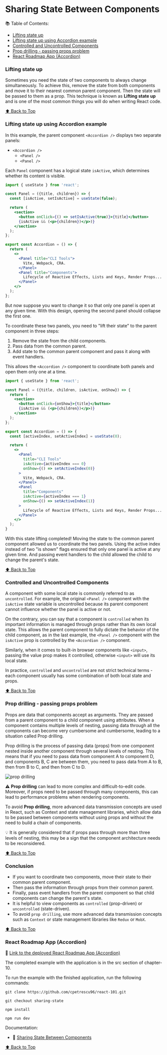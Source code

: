 # Sharing State Between Components

📚 Table of Contents:

- [Lifting state up](#lifting-state-up)
- [Lifting state up using Accordion example](#lifting-state-up-using-accordion-example)
- [Controlled and Uncontrolled Components](#controlled-and-uncontrolled-components)
- [Prop drilling - passing props problem](#prop-drilling---passing-props-problem)
- [React Roadmap App (Accordion)](#react-roadmap-app-accordion)

### Lifting state up

Sometimes you need the state of two components to always change simultaneously. To achieve this, remove the state
from both components and move it to their nearest common parent component. Then the state will be passed to them as a prop. 
This technique is known as **Lifting state up** and is one of the most common things you will do when writing React code.

[⬆ Back to Top](#sharing-state-between-components)

### Lifting state up using Accordion example

In this example, the parent component `<Accordion />` displays two separate panels:

- `<Accordion />`
  - `<Panel />`
  - `<Panel />`

Each `Panel` component has a logical state `isActive`, which determines whether its content is visible.

```jsx
import { useState } from 'react';

const Panel = ({title, children}) => {
  const [isActive, setIsActive] = useState(false);

  return (
    <section>
      <button onClick={() => setIsActive(true)}>{title}</button>
      {isActive && (<p>{children})</p>)}
    </section>
  );
};

export const Accordion = () => {
  return (
    <>
      <Panel title="CLI Tools">
        Vite, Webpack, CRA.
      </Panel>
      <Panel title="Components">
        Lifecycle of Reactive Effects, Lists and Keys, Render Props...
      </Panel>
    </>
  );
};
```

But now suppose you want to change it so that only one panel is open at any given time. With this design, opening the second panel should collapse the first one.

To coordinate these two panels, you need to "lift their state" to the parent component in three steps:

1. Remove the state from the child components.
2. Pass data from the common parent.
3. Add state to the common parent component and pass it along with event handlers.

This allows the `<Accordion />` component to coordinate both panels and open them only one at a time.

```jsx
import { useState } from 'react';

const Panel = ({title, children, isActive, onShow}) => {
  return (
    <section>
      <button onClick={onShow}>{title}</button>
      {isActive && (<p>{children})</p>)}
    </section>
  );
};

export const Accordion = () => {
  const [activeIndex, setActiveIndex] = useState(0);

  return (
    <>
      <Panel
        title="CLI Tools"
        isActive={activeIndex === 0}
        onShow={() => setActiveIndex(0)}
      >
        Vite, Webpack, CRA.
      </Panel>
      <Panel
        title="Components"
        isActive={activeIndex === 1}
        onShow={() => setActiveIndex(1)}
      >
        Lifecycle of Reactive Effects, Lists and Keys, Render Props...
      </Panel>
    </>
  );
}
```

With this state lifting completed! Moving the state to the common parent component allowed us to coordinate the two panels. 
Using the active index instead of two "is shown" flags ensured that only one panel is active at any given time. 
And passing event handlers to the child allowed the child to change the parent's state.

[⬆ Back to Top](#sharing-state-between-components)

### Controlled and Uncontrolled Components
A component with some local state is commonly referred to as `uncontrolled`. For example, the original `<Panel />` component 
with the `isActive` state variable is uncontrolled because its parent component cannot influence whether the panel is active or not.

On the contrary, you can say that a component is `controlled` when its important information is managed through props rather than its own local state. 
This allows the parent component to fully dictate the behavior of the child component, as in the last example, the `<Panel />` component 
with the `isActive` prop is controlled by the `<Accordion />` component.

Similarly, when it comes to built-in browser components like `<input>`, passing the value prop makes it controlled, otherwise `<input>` will use its local state.

In practice, `controlled` and `uncontrolled` are not strict technical terms - each component usually has some combination of both local state and props.

[⬆ Back to Top](#sharing-state-between-components)

### Prop drilling - passing props problem
Props are data that components accept as arguments. They are passed from a parent component to a child component using attributes. 
When a component contains multiple levels of nesting, passing data through all the components can become very cumbersome and cumbersome, 
leading to a situation called Prop drilling.

Prop drilling is the process of passing data (props) from one component nested inside another component through several levels of nesting. 
This means that if you need to pass data from component A to component D, and components B, C are between them, 
you need to pass data from A to B, then from B to C, and then from C to D.

![prop drilling](https://react.dev/_next/image?url=%2Fimages%2Fdocs%2Fdiagrams%2Fpassing_data_prop_drilling.dark.png&w=640&q=75)

⚠️ **Prop drilling** can lead to more complex and difficult-to-edit code. Moreover, if props need to be passed through many components, 
this can lead to performance problems when rendering components.

To avoid **Prop drilling**, more advanced data transmission concepts are used in React, such as Context and state management libraries, 
which allow data to be passed between components without using props and without the need to build a chain of components.

💡 It is generally considered that if props pass through more than three levels of nesting, this may be a sign that the component architecture needs to be reconsidered.

[⬆ Back to Top](#sharing-state-between-components)

### Conclusion

- If you want to coordinate two components, move their state to their common parent component.
- Then pass the information through props from their common parent.
- Finally, pass event handlers from the parent component so that child components can change the parent's state.
- It is helpful to view components as `controlled` (prop-driven) or `uncontrolled` (state-driven).
- To avoid `prop drilling`, use more advanced data transmission concepts such as `Context` or state management libraries like `Redux` or `MobX`.

[⬆ Back to Top](#sharing-state-between-components)

### React Roadmap App (Accordion)

🔗 [Link to the deployed React Roadmap App (Accordion)](https://react-roadmap-ab1e50.netlify.app/)

The completed example with the application is in the src section of chapter-10.

To run the example with the finished application, run the following commands:

```shell
git clone https://github.com/cpetrescu96/react-101.git

git checkout sharing-state

npm install

npm run dev
```

Documentation:

- 🔗 [Sharing State Between Components](https://react.dev/learn/sharing-state-between-components)

[⬆ Back to Top](#sharing-state-between-components)

